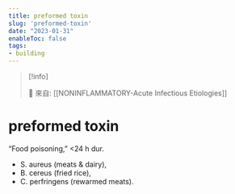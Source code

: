 ```yaml
---
title: preformed toxin
slug: 'preformed-toxin'
date: "2023-01-31"
enableToc: false
tags:
- building
---
```


> [!info]
>
> 🌱 來自: [[NONINFLAMMATORY-Acute Infectious Etiologies]]

# preformed toxin

“Food poisoning,” <24 h dur.

* S. aureus (meats & dairy),
* B. cereus (fried rice),
* C. perfringens (rewarmed meats).

